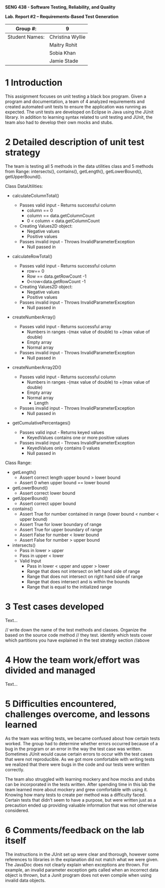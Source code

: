 **SENG 438 - Software Testing, Reliability, and Quality**

**Lab. Report \#2 – Requirements-Based Test Generation**

| Group \#:      |  9                  |
| -------------- | ------------------- |
| Student Names: |  Christina Wyllie   |
|                |  Maitry Rohit       |
|                |  Sobia Khan         |
|                |  Jamie Stade        |

# 1 Introduction

This assignment focuses on unit testing a black box program. Given a program and documentation, a team of 4 analyzed requirements and created automated unit tests to ensure the application was running as expected. The unit tests are developed on Eclipse in Java using the JUnit library. In addition to learning syntax related to unit testing and JUnit, the team also had to develop their own mocks and stubs. 

# 2 Detailed description of unit test strategy

The team is testing all 5 methods in the data utilities class and 5 methods from Range: intersects(), contains(), getLength(), getLowerBound(), getUpperBound().

Class DataUtilities:
- calculateColumnTotal()
  - Passes valid input - Returns successful column
    - column == 0 
    - column == data.getColumnCount 
    - 0 < column < data.getColumnCount
  - Creating Values2D object:
    - Negative values
    - Positive values
  - Passes invalid input - Throws InvalidParameterException
      - Null passed in
- calculateRowTotal()
    - Passes valid input - Returns successful column
      - row== 0 
      - Row == data.getRowCount -1
      - 0<row<data.getRowCount -1
    - Creating Values2D object:
      - Negative values
      - Positive values
    - Passes invalid input - Throws InvalidParameterException
      - Null passed in

- createNumberArray()
  - Passes valid input - Returns successful array
      - Numbers in ranges -(max value of double) to +(max value of double)
      - Empty array
      - Normal array
  - Passes invalid input - Throws InvalidParameterException
      - Null passed in

- createNumberArray2D()
    - Passes valid input - Returns successful column
      - Numbers in ranges -(max value of double) to +(max value of double)
      - Empty array
      - Normal array
        - Length
    - Passes invalid input - Throws InvalidParameterException
      - Null passed in

- getCumulativePercentages()
  - Passes valid input - Returns keyed values
    - KeyedValues contains one or more positive values
  - Passes invalid input - Throws InvalidParameterException
    - KeyedValues only contains 0 values
    - Null passed in

Class Range:
- getLength()
  - Assert correct length upper bound > lower bound
  - Assert 0 when upper bound == lower bound
- getLowerBound()
  - Assert correct lower bound
- getUpperBound()
  - Assert correct upper bound
- contains()
  - Assert True for number contained in range (lower bound < number < upper bound)
  - Assert True for lower boundary of range
  - Assert True for upper boundary of range
  - Assert False for number < lower bound
  - Assert False for number > upper bound
- intersects()
  - Pass in lower > upper
  - Pass in upper < lower
  - Valid Input
    - Pass in lower < upper and upper > lower
    - Range that does not intersect on left hand side of range
    - Range that does not intersect on right hand side of range
    - Range that does intersect and is within the bounds
    - Range that is equal to the initialized range

# 3 Test cases developed

Text…

// write down the name of the test methods and classes. Organize the based on
the source code method // they test. identify which tests cover which partitions
you have explained in the test strategy section //above

# 4 How the team work/effort was divided and managed

Text…

# 5 Difficulties encountered, challenges overcome, and lessons learned

As the team was writing tests, we became confused about how certain tests worked. The group had to determine whether errors occurred because of a bug in the program or an error in the way the test case was written. Sometimes JUnit would cause certain errors to occur with the test cases that were not reproducible. As we got more comfortable with writing tests we realized that there were bugs in the code and our tests were written correctly.

The team also struggled with learning mockery and how mocks and stubs can be incorporated in the tests written. After spending time in this lab the team learned more about mockery and grew comfortable with using it. 
Knowing how many tests to create per method was a difficulty faced. Certain tests that didn’t seem to have a purpose, but were written just as a precaution ended up providing valuable information that was not otherwise considered.


# 6 Comments/feedback on the lab itself

The instructions in the JUnit set up were clear and thorough, however some references to libraries in the explanation did not match what we were given. The JavaDoc does not clearly explain when exceptions are thrown. For example, an invalid parameter exception gets called when an incorrect data object is thrown, but a Junit program does not even compile when using invalid data objects. 
